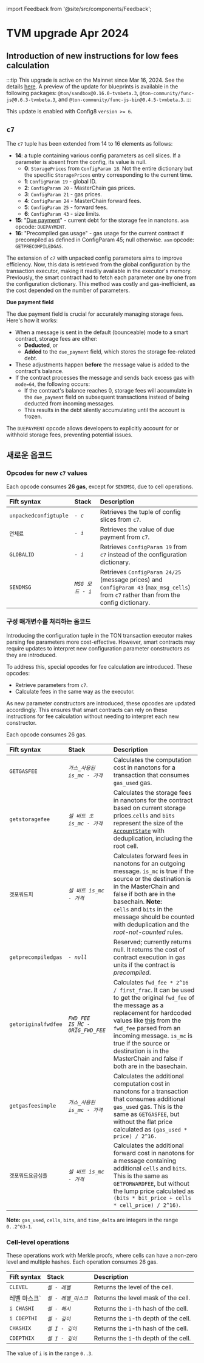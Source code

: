 import Feedback from '@site/src/components/Feedback';

# TVM upgrade Apr 2024

## Introduction of new instructions for low fees calculation

:::tip
This upgrade is active on the Mainnet since Mar 16, 2024. See the details [here](https://t.me/tonstatus/101). A preview of the update for blueprints is available in the following packages: `@ton/sandbox@0.16.0-tvmbeta.3`, `@ton-community/func-js@0.6.3-tvmbeta.3`, and `@ton-community/func-js-bin@0.4.5-tvmbeta.3`.
:::

This update is enabled with Config8 `version >= 6`.

## `c7`

The `c7` tuple has been extended from 14 to 16 elements as follows:

- **14**: a tuple containing various config parameters as cell slices. If a parameter is absent from the config, its value is null.
  - **0**: `StoragePrices` from `ConfigParam 18`. Not the entire dictionary but the specific `StoragePrices` entry corresponding to the current time.
  - **1**: `ConfigParam 19` - global ID.
  - **2**: `ConfigParam 20` - MasterChain gas prices.
  - **3**: `ConfigParam 21` - gas prices.
  - **4**: `ConfigParam 24` - MasterChain forward fees.
  - **5**: `ConfigParam 25` - forward fees.
  - **6**: `ConfigParam 43` - size limits.
- **15**: "[Due payment](https://github.com/ton-blockchain/ton/blob/8a9ff339927b22b72819c5125428b70c406da631/crypto/block/block.tlb#L237)" - current debt for the storage fee in nanotons. `asm` opcode: `DUEPAYMENT`.
- **16**: "Precompiled gas usage" - gas usage for the current contract if precompiled as defined in ConfigParam 45; null otherwise.
  `asm` opcode: `GETPRECOMPILEDGAS`.

The extension of `c7` with unpacked config parameters aims to improve efficiency. Now, this data is retrieved from the global configuration by the transaction executor, making it readily available in the executor's memory. Previously, the smart contract had to fetch each parameter one by one from the configuration dictionary. This method was costly and gas-inefficient, as the cost depended on the number of parameters.

**Due payment field**

The due payment field is crucial for accurately managing storage fees. Here's how it works:

- When a message is sent in the default (bounceable) mode to a smart contract, storage fees are either:
  - **Deducted**, or
  - **Added** to the `due_payment` field, which stores the storage fee-related debt.
- These adjustments happen **before** the message value is added to the contract's balance.
- If the contract processes the message and sends back excess gas with `mode=64`, the following occurs:
  - If the contract's balance reaches 0, storage fees will accumulate in the `due_payment` field on subsequent transactions instead of being deducted from incoming messages.
  - This results in the debt silently accumulating until the account is frozen.

The `DUEPAYMENT` opcode allows developers to explicitly account for or withhold storage fees, preventing potential issues.

## 새로운 옵코드

### Opcodes for new `c7` values

Each opcode consumes **26 gas**, except for `SENDMSG`, due to cell operations.

| Fift syntax           | Stack          | Description                                                                                                                                                                                   |
| :-------------------- | :------------- | :-------------------------------------------------------------------------------------------------------------------------------------------------------------------------------------------- |
| `unpackedconfigtuple` | *`- c`*        | Retrieves the tuple of config slices from `c7`.                                                                                                                               |
| `연체료`                 | *`- i`*        | Retrieves the value of due payment from `c7`.                                                                                                                                 |
| `GLOBALID`            | *`- i`*        | Retrieves `ConfigParam 19` from `c7` instead of the configuration dictionary.                                                                                                 |
| `SENDMSG`             | *`MSG 모드 - i`* | Retrieves `ConfigParam 24/25` (message prices) and `ConfigParam 43` (`max_msg_cells`) from `c7` rather than from the config dictionary. |

### 구성 매개변수를 처리하는 옵코드

Introducing the configuration tuple in the TON transaction executor makes parsing fee parameters more cost-effective. However, smart contracts may require updates to interpret new configuration parameter constructors as they are introduced.

To address this, special opcodes for fee calculation are introduced. These opcodes:

- Retrieve parameters from `c7`.
- Calculate fees in the same way as the executor.

As new parameter constructors are introduced, these opcodes are updated accordingly. This ensures that smart contracts can rely on these instructions for fee calculation without needing to interpret each new constructor.

Each opcode consumes 26 gas.

| Fift syntax         | Stack                            | Description                                                                                                                                                                                                                                                                                                                                                                                                                                                                                                |
| :------------------ | :------------------------------- | :--------------------------------------------------------------------------------------------------------------------------------------------------------------------------------------------------------------------------------------------------------------------------------------------------------------------------------------------------------------------------------------------------------------------------------------------------------------------------------------------------------- |
| `GETGASFEE`         | *`가스_사용된 is_mc - 가격`*            | Calculates the computation cost in nanotons for a transaction that consumes `gas_used` gas.                                                                                                                                                                                                                                                                                                                                                                                                |
| `getstoragefee`     | *`셀 비트 초 is_mc - 가격`*            | Calculates the storage fees in nanotons for the contract based on current storage prices.`cells` and `bits` represent the size of the [`AccountState`](https://github.com/ton-blockchain/ton/blob/8a9ff339927b22b72819c5125428b70c406da631/crypto/block/block.tlb#L247) with deduplication, including the root cell.                                                                                                                                                       |
| `겟포워드피`             | *`셀 비트 is_mc - 가격`*              | Calculates forward fees in nanotons for an outgoing message. `is_mc` is true if the source or the destination is in the MasterChain and false if both are in the basechain. **Note:** `cells` and `bits` in the message should be counted with deduplication and the *root-not-counted* rules.                                                                                                                                             |
| `getprecompiledgas` | *`- null`*                       | Reserved; currently returns null. It returns the cost of contract execution in gas units if the contract is *precompiled*.                                                                                                                                                                                                                                                                                                                                                 |
| `getoriginalfwdfee` | *`FWD_FEE IS_MC - ORIG_FWD_FEE`* | Calculates `fwd_fee * 2^16 / first_frac`. It can be used to get the original `fwd_fee` of the message as a replacement for hardcoded values like [this](https://github.com/ton-blockchain/token-contract/blob/21e7844fa6dbed34e0f4c70eb5f0824409640a30/ft/jetton-wallet.fc#L224C17-L224C46) from the `fwd_fee` parsed from an incoming message. `is_mc` is true if the source or destination is in the MasterChain and false if both are in the basechain. |
| `getgasfeesimple`   | *`가스_사용된 is_mc - 가격`*            | Calculates the additional computation cost in nanotons for a transaction that consumes additional `gas_used` gas. This is the same as `GETGASFEE`, but without the flat price calculated as `(gas_used * price) / 2^16.`                                                                                                                                                                                                                                                                   |
| `겟포워드요금심플`          | *`셀 비트 is_mc - 가격`*              | Calculates the additional forward cost in nanotons for a message containing additional `cells` and `bits`. This is the same as `GETFORWARDFEE`, but without the lump price calculated as `(bits * bit_price + cells * cell_price) / 2^16)`.                                                                                                                                                                                                                                |

**Note:** `gas_used`, `cells`, `bits`, and `time_delta` are integers in the range `0..2^63-1`.

### Cell-level operations

These operations work with Merkle proofs, where cells can have a non-zero level and multiple hashes. Each operation consumes 26 gas.

| Fift syntax | Stack          | Description                                           |
| :---------- | :------------- | :---------------------------------------------------- |
| `CLEVEL`    | *`셀 - 레벨`*     | Returns the level of the cell.        |
| 레벨 마스크\`    | *`셀 - 레벨_마스크`* | Returns the level mask of the cell.   |
| `i CHASHI`  | *`셀 - 해시`*     | Returns the `i`-th hash of the cell.  |
| `i CDEPTHI` | *`셀 - 깊이`*     | Returns the `i`-th depth of the cell. |
| `CHASHIX`   | *`셀 I - 깊이`*   | Returns the `i`-th hash of the cell.  |
| `CDEPTHIX`  | *`셀 I - 깊이`*   | Returns the `i`-th depth of the cell. |

The value of `i` is in the range `0..3`.

<Feedback />

